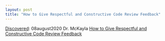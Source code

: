 ```yaml
---
layout: post
title: "How to Give Respectful and Constructive Code Review Feedback"
---
```

[Discovered](http://rolandtanglao.com/2020/07/29/p1-blogthis-checkvist-list-links-to-blog/): 08august2020 Dr. McKayla [How to Give Respectful and Constructive Code Review Feedback](https://www.michaelagreiler.com/respectful-constructive-code-review-feedback/)

